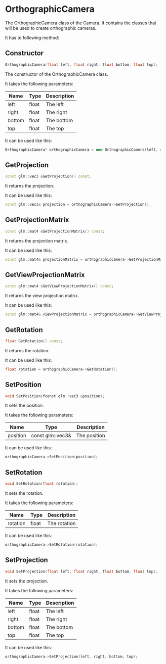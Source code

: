# OrthographicCamera

The OrthographicCamera class of the Camera. It contains the classes that will be used to create orthographic cameras.

It has te following method:

## Constructor

```c++
OrthographicCamera(float left, float right, float bottom, float top);
```

The constructor of the OrthographicCamera class.

It takes the following parameters:

| Name   | Type  | Description |
|--------|-------|-------------|
| left   | float | The left |
| right  | float | The right |
| bottom | float | The bottom |
| top    | float | The top |

It can be used like this:

```c++
OrthographicCamera* orthographicCamera = new OrthographicCamera(left, right, bottom, top);
```

## GetProjection

```c++
const glm::vec3 &GetProjection() const;
```

It returns the projection.

It can be used like this:

```c++
const glm::vec3& projection = orthographicCamera->GetProjection();
```

## GetProjectionMatrix

```c++
const glm::mat4 &GetProjectionMatrix() const;
```

It returns the projection matrix.

It can be used like this:

```c++
const glm::mat4& projectionMatrix = orthographicCamera->GetProjectionMatrix();
```

## GetViewProjectionMatrix

```c++
const glm::mat4 &GetViewProjectionMatrix() const;
```

It returns the view projection matrix.

It can be used like this:

```c++
const glm::mat4& viewProjectionMatrix = orthographicCamera->GetViewProjectionMatrix();
```

## GetRotation

```c++
float GetRotation() const;
```

It returns the rotation.

It can be used like this:

```c++
float rotation = orthographicCamera->GetRotation();
```

## SetPosition

```c++
void SetPosition(fconst glm::vec3 &position);
```

It sets the position.

It takes the following parameters:

| Name       | Type               | Description |
|------------|--------------------|-------------|
| position   | const glm::vec3& | The position |

It can be used like this:

```c++
orthographicCamera->SetPosition(position);
```

## SetRotation

```c++
void SetRotation(float rotation);
```

It sets the rotation.

It takes the following parameters:

| Name     | Type  | Description |
|----------|-------|-------------|
| rotation | float | The rotation |

It can be used like this:

```c++
orthographicCamera->SetRotation(rotation);
```

## SetProjection

```c++
void SetProjection(float left, float right, float bottom, float top);
```

It sets the projection.

It takes the following parameters:

| Name   | Type  | Description |
|--------|-------|-------------|
| left   | float | The left |
| right  | float | The right |
| bottom | float | The bottom |
| top    | float | The top |

It can be used like this:

```c++
orthographicCamera->SetProjection(left, right, bottom, top);
```


